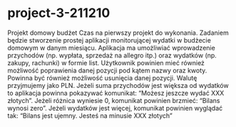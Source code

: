 # project-3-211210
Projekt domowy budżet Czas na pierwszy projekt do wykonania. Zadaniem będzie stworzenie prostej aplikacji monitorującej wydatki w budżecie domowym w danym miesiącu. Aplikacja ma umożliwiać wprowadzenie przychodów (np. wypłata, sprzedaż na allegro itp.) oraz wydatków (np. zakupy, rachunki) w formie list. Użytkownik powinien mieć również możliwość poprawienia danej pozycji pod kątem nazwy oraz kwoty. Powinna być również możliwość usunięcia danej pozycji. Walutę przyjmujemy jako PLN. Jeżeli suma przychodów jest większa od wydatków to aplikacja powinna pokazywać komunikat: “Możesz jeszcze wydać XXX złotych”. Jeżeli różnica wyniesie 0, komunikat powinien brzmieć: “Bilans wynosi zero”. Jeżeli wydatków jest więcej, komunikat powinien wyglądać tak: “Bilans jest ujemny. Jesteś na minusie XXX złotych”
